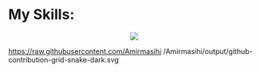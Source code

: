 
<h1>
  My Skills:
</h1>
<p align="center">
  <a href="https://skillicons.dev">
    <img src="https://skillicons.dev/icons?i=html,css,js,bootstrap,tailwind" />
  </a>
</p>

https://raw.githubusercontent.com/Amirmasihi /Amirmasihi/output/github-contribution-grid-snake-dark.svg
